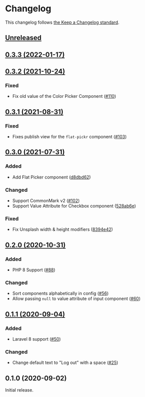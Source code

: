 # Changelog

This changelog follows [the Keep a Changelog standard](https://keepachangelog.com).


## [Unreleased](https://github.com/blade-ui-kit/blade-ui-kit/compare/0.3.3...0.x)


## [0.3.3 (2022-01-17)](https://github.com/blade-ui-kit/blade-ui-kit/compare/0.3.2...0.3.3)

## [0.3.2 (2021-10-24)](https://github.com/blade-ui-kit/blade-ui-kit/compare/0.3.1...0.3.2)

### Fixed
- Fix old value of the Color Picker Component ([#110](https://github.com/blade-ui-kit/blade-ui-kit/pull/110))


## [0.3.1 (2021-08-31)](https://github.com/blade-ui-kit/blade-ui-kit/compare/0.3.0...0.3.1)

### Fixed
- Fixes publish view for the `flat-pickr` component ([#103](https://github.com/blade-ui-kit/blade-ui-kit/pull/103))


## [0.3.0 (2021-07-31)](https://github.com/blade-ui-kit/blade-ui-kit/compare/0.2.0...0.3.0)

### Added
- Add Flat Picker component ([d8dbd62](https://github.com/blade-ui-kit/blade-ui-kit/commit/d8dbd625e28b672bdcac2d512dcc4fbf1ff0001d))

### Changed
- Support CommonMark v2 ([#102](https://github.com/blade-ui-kit/blade-ui-kit/pull/102))
- Support Value Attribute for Checkbox component ([528ab6e](https://github.com/blade-ui-kit/blade-ui-kit/commit/528ab6e73d4959bf67055863ca7ba401eb6d38ab))

### Fixed
- Fix Unsplash width & height modifiers ([8394e42](https://github.com/blade-ui-kit/blade-ui-kit/commit/8394e428870fbbbd3dc36fb084ebf0c4246dacf4))


## [0.2.0 (2020-10-31)](https://github.com/blade-ui-kit/blade-ui-kit/compare/0.1.0...0.2.0)

### Added
- PHP 8 Support ([#88](https://github.com/blade-ui-kit/blade-ui-kit/pull/88))

### Changed
- Sort components alphabetically in config ([#56](https://github.com/blade-ui-kit/blade-ui-kit/pull/56))
- Allow passing `null` to value attribute of input component ([#60](https://github.com/blade-ui-kit/blade-ui-kit/pull/60))


## [0.1.1 (2020-09-04)](https://github.com/blade-ui-kit/blade-ui-kit/compare/0.1.0...0.1.1)

### Added
- Laravel 8 support ([#50](https://github.com/blade-ui-kit/blade-ui-kit/pull/50))

### Changed
- Change default text to "Log out" with a space ([#25](https://github.com/blade-ui-kit/blade-ui-kit/pull/25))


## 0.1.0 (2020-09-02)

Initial release.
